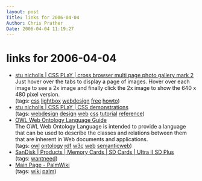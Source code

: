```yaml
---
layout: post
Title: links for 2006-04-04  
Author: Chris Prather
Date: 2006-04-04 11:19:27
---
```


# links for 2006-04-04
<ul class="delicious">
	<li>
		<div class="delicious-link"><a href="http://www.cssplay.co.uk/menu/lightbox2.html">stu nicholls | CSS PLaY | cross browser multi page photo gallery mark 2</a></div>
		<div class="delicious-extended">Just hover over the tabs to display a page of images. Hover over each image to see a 2x image and finally click the 2x image to show the 640 x 480 pixel version.</div>
		<div class="delicious-tags">(tags: <a href="http://del.icio.us/perigrin/css">css</a> <a href="http://del.icio.us/perigrin/lightbox">lightbox</a> <a href="http://del.icio.us/perigrin/webdesign">webdesign</a> <a href="http://del.icio.us/perigrin/free">free</a> <a href="http://del.icio.us/perigrin/howto">howto</a>)</div>
	</li>
	<li>
		<div class="delicious-link"><a href="http://www.cssplay.co.uk/menu/index.html">stu nicholls | CSS PLaY | CSS demonstrations</a></div>
		<div class="delicious-tags">(tags: <a href="http://del.icio.us/perigrin/webdesign">webdesign</a> <a href="http://del.icio.us/perigrin/design">design</a> <a href="http://del.icio.us/perigrin/web">web</a> <a href="http://del.icio.us/perigrin/css">css</a> <a href="http://del.icio.us/perigrin/tutorial">tutorial</a> <a href="http://del.icio.us/perigrin/reference">reference</a>)</div>
	</li>
	<li>
		<div class="delicious-link"><a href="http://www.w3.org/TR/owl-guide/">OWL Web Ontology Language Guide</a></div>
		<div class="delicious-extended">The OWL Web Ontology Language is intended to provide a language that can be used to describe the classes and relations between them that are inherent in Web documents and applications.</div>
		<div class="delicious-tags">(tags: <a href="http://del.icio.us/perigrin/owl">owl</a> <a href="http://del.icio.us/perigrin/ontology">ontology</a> <a href="http://del.icio.us/perigrin/rdf">rdf</a> <a href="http://del.icio.us/perigrin/w3c">w3c</a> <a href="http://del.icio.us/perigrin/web">web</a> <a href="http://del.icio.us/perigrin/semanticweb">semanticweb</a>)</div>
	</li>
	<li>
		<div class="delicious-link"><a href="http://www.sandisk.com/Products/Item(1239)-SDSDPH-1024-SanDisk_Ultra_II_SD_Plus_USB_1GB.aspx">SanDisk | Products | Memory Cards | SD Cards | Ultra II SD Plus</a></div>
		<div class="delicious-tags">(tags: <a href="http://del.icio.us/perigrin/wantneed">wantneed</a>)</div>
	</li>
	<li>
		<div class="delicious-link"><a href="http://wiki.tamoggemon.com/index.php/Main_Page">Main Page - PalmWiki</a></div>
		<div class="delicious-tags">(tags: <a href="http://del.icio.us/perigrin/wiki">wiki</a> <a href="http://del.icio.us/perigrin/palm">palm</a>)</div>
	</li>
</ul>


